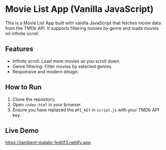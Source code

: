 # Movie List App (Vanilla JavaScript)

This is a Movie List App built with vanilla JavaScript that fetches movie data from the TMDb API. It supports filtering movies by genre and loads movies on infinite scroll.

## Features
- Infinite scroll: Load more movies as you scroll down.
- Genre filtering: Filter movies by selected genres.
- Responsive and modern design.

## How to Run
1. Clone the repository.
2. Open `index.html` in your browser.
3. Ensure you have replaced the `API_KEY` in `script.js` with your TMDb API key.

## Live Demo

https://lambent-malabi-1ed0f3.netlify.app
